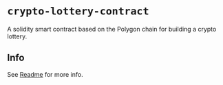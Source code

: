 # `crypto-lottery-contract`

A solidity smart contract based on the Polygon chain for building a crypto lottery.

## Info

See [Readme](../../README.md) for more info.
